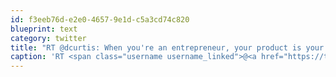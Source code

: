 ```yaml
---
id: f3eeb76d-e2e0-4657-9e1d-c5a3cd74c820
blueprint: text
category: twitter
title: "RT @dcurtis: When you're an entrepreneur, your product is your baby. If your baby sucks, you have to kill it. That's called a pivot."
caption: 'RT <span class="username username_linked">@<a href="https://twitter.com/dcurtis" title="dustin curtis">dcurtis</a></span>: When you''re an entrepreneur, your product is your baby. If your baby sucks, you have to kill it. That''s called a pivot.'
---
```

